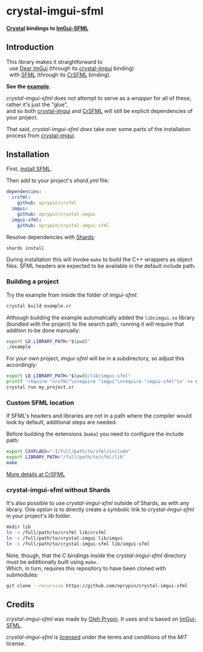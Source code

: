 # crystal-imgui-sfml

#### [Crystal][] bindings to [ImGui-SFML][]

Introduction
------------

This library makes it straightforward to  
&nbsp; use [Dear ImGui][imgui] (through its [crystal-imgui][] binding)  
&nbsp; with [SFML][] (through its [CrSFML][] binding).

**See the [example](example.cr).**

*crystal-imgui-sfml* does _not_ attempt to serve as a _wrapper_ for all of these, rather it's just the "glue",  
and so both [crystal-imgui][] and [CrSFML][] will still be explicit dependencies of your project.

That said, *crystal-imgui-sfml* _does_ take over some parts of the installation process from [crystal-imgui][].

Installation
------------

First, [install SFML](https://github.com/oprypin/crsfml#prerequisites).

Then add to your project's _shard.yml_ file:

```yaml
dependencies:
  crsfml:
    github: oprypin/crsfml
  imgui:
    github: oprypin/crystal-imgui
  imgui-sfml:
    github: oprypin/crystal-imgui-sfml
```

Resolve dependencies with [Shards][]:

```bash
shards install
```

During installation this will invoke `make` to build the C++ wrappers as object files. SFML headers are expected to be available in the default include path.

### Building a project

Try the example from inside the folder of *imgui-sfml*:

```bash
crystal build example.cr
```

Although building the example automatically added the `libcimgui.so` library (bundled with the project) to the search path, running it will require that addition to be done manually:

```bash
export LD_LIBRARY_PATH="$(pwd)"
./example
```

For your own project, *imgui-sfml* will be in a subdirectory, so adjust this accordingly:

```bash
export LD_LIBRARY_PATH="$(pwd)/lib/imgui-sfml"
printf 'require "crsfml"\nrequire "imgui"\nrequire "imgui-sfml"\n' >> my_project.cr
crystal run my_project.cr
```

### Custom SFML location

If SFML's headers and libraries are not in a path where the compiler would look by default, additional steps are needed.

Before building the extensions (`make`) you need to configure the include path:

```bash
export CXXFLAGS="-I/full/path/to/sfml/include"
export LIBRARY_PATH="/full/path/to/sfml/lib"
make
```

[More details at CrSFML](https://github.com/oprypin/crsfml#custom-sfml-location)

### crystal-imgui-sfml without Shards

It's also possible to use *crystal-imgui-sfml* outside of Shards, as with any library. One option is to directly create a symbolic link to *crystal-imgui-sfml* in your project's *lib* folder.

```bash
mkdir lib
ln -s /full/path/to/crsfml lib/crsfml
ln -s /full/path/to/crystal-imgui lib/imgui
ln -s /full/path/to/crystal-imgui-sfml lib/imgui-sfml
```

Note, though, that the C bindings inside the _crystal-imgui-sfml_ directory must be additionally built using `make`.  
Which, in turn, requires this repository to have been cloned with submodules:

```bash
git clone --recursive https://github.com/oprypin/crystal-imgui-sfml
```

Credits
-------

*crystal-imgui-sfml* was made by [Oleh Prypin][oprypin]. It uses and is based on [ImGui-SFML].

*crystal-imgui-sfml* is [licensed](LICENSE.md) under the terms and conditions of the *MIT* license.


[imgui-sfml]: https://github.com/eliasdaler/imgui-sfml
[imgui]: https://github.com/ocornut/imgui
[sfml]: https://www.sfml-dev.org/ "Simple and Fast Multimedia Library"
[crystal-imgui]: https://github.com/oprypin/crystal-imgui
[crsfml]: https://github.com/oprypin/crsfml

[crystal]: https://crystal-lang.org/
[shards]: https://github.com/crystal-lang/shards

[oprypin]: https://github.com/oprypin

